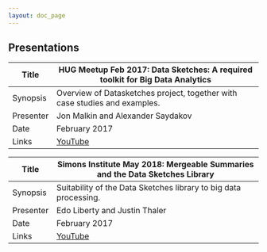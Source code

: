 ```yaml
---
layout: doc_page
---
```

<!--
    Licensed to the Apache Software Foundation (ASF) under one
    or more contributor license agreements.  See the NOTICE file
    distributed with this work for additional information
    regarding copyright ownership.  The ASF licenses this file
    to you under the Apache License, Version 2.0 (the
    "License"); you may not use this file except in compliance
    with the License.  You may obtain a copy of the License at

      http://www.apache.org/licenses/LICENSE-2.0

    Unless required by applicable law or agreed to in writing,
    software distributed under the License is distributed on an
    "AS IS" BASIS, WITHOUT WARRANTIES OR CONDITIONS OF ANY
    KIND, either express or implied.  See the License for the
    specific language governing permissions and limitations
    under the License.
-->

## Presentations

| Title     | HUG Meetup Feb 2017: Data Sketches: A required toolkit for Big Data Analytics |
| --------- | ----------------------------------------------------------------------------- |
| Synopsis  | Overview of Datasketches project, together with case studies and examples.    |
| Presenter | Jon Malkin and Alexander Saydakov                                             |
| Date      | February 2017                                                                 |
| Links     | [YouTube](https://www.youtube.com/watch?v=IrRjzzut40g&feature=youtu.be)       |

| Title     | Simons Institute May 2018: Mergeable Summaries and the Data Sketches Library |
| --------- | ---------------------------------------------------------------------------- |
| Synopsis  | Suitability of the Data Sketches library to big data processing.             |
| Presenter | Edo Liberty and Justin Thaler                                                |
| Date      | February 2017                                                                |
| Links     | [YouTube](https://www.youtube.com/watch?v=jezpA1kkgUk&feature=youtu.be)      |

